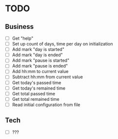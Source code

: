 # TODO

## Business

- [ ] Get "help"
- [ ] Set up count of days, time per day on initialization
- [ ] Add mark "day is started"
- [ ] Add mark "day is ended"
- [ ] Add mark "pause is started"
- [ ] Add mark "pause is ended"
- [ ] Add hh:mm to current value
- [ ] Subtract hh:mm from current value
- [ ] Get today's passed time
- [ ] Get today's remained time
- [ ] Get total passed time
- [ ] Get total remained time
- [ ] Read initial configuration from file 

## Tech

- [ ] ???
